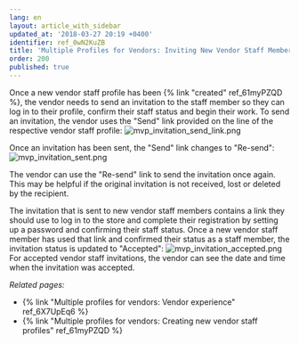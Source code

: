 ```yaml
---
lang: en
layout: article_with_sidebar
updated_at: '2018-03-27 20:19 +0400'
identifier: ref_0wN2KuZB
title: 'Multiple Profiles for Vendors: Inviting New Vendor Staff Members to Log in'
order: 200
published: true
---
```

Once a new vendor staff profile has been {% link "created"  ref_61myPZQD %}, the vendor needs to send an invitation to the staff member so they can log in to their profile, confirm their staff status and begin their work. To send an invitation, the vendor uses the "Send" link provided on the line of the respective vendor staff profile:
![mvp_invitation_send_link.png]({{site.baseurl}}/attachments/ref_6X7UpEq6/mvp_invitation_send_link.png)

Once an invitation has been sent, the "Send" link changes to "Re-send": 
![mvp_invitation_sent.png]({{site.baseurl}}/attachments/ref_6X7UpEq6/mvp_invitation_sent.png)

The vendor can use the "Re-send" link to send the invitation once again. This may be helpful if the original invitation is not received, lost or deleted by the recipient.

The invitation that is sent to new vendor staff members contains a link they should use to log in to the store and complete their registration by setting up a password and confirming their staff status. Once a new vendor staff member has used that link and confirmed their status as a staff member, the invitation status is updated to "Accepted":
![mvp_invitation_accepted.png]({{site.baseurl}}/attachments/ref_6X7UpEq6/mvp_invitation_accepted.png)
For accepted vendor staff invitations, the vendor can see the date and time when the invitation was accepted.

_Related pages:_
   
   * {% link "Multiple profiles for vendors: Vendor experience" ref_6X7UpEq6 %}
   * {% link "Multiple profiles for vendors: Creating new vendor staff profiles" ref_61myPZQD %}
